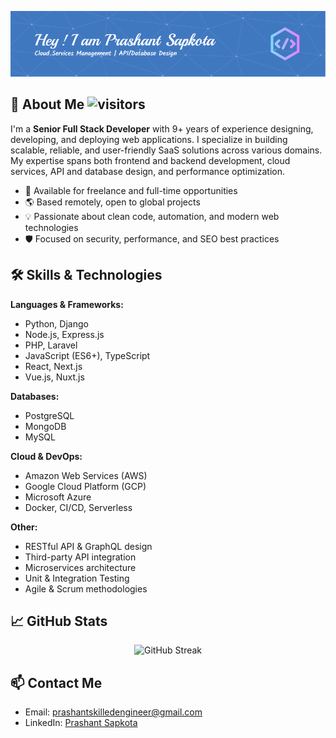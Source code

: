 ![Header](./header.png)
## 🚀 About Me ![visitors](https://komarev.com/ghpvc/?username=perfectopdev&label=Profile%20Views&color=blue)

I'm a **Senior Full Stack Developer** with 9+ years of experience designing, developing, and deploying web applications. I specialize in building scalable, reliable, and user-friendly SaaS solutions across various domains. My expertise spans both frontend and backend development, cloud services, API and database design, and performance optimization.

- 💼 Available for freelance and full-time opportunities
- 🌎 Based remotely, open to global projects
- 💡 Passionate about clean code, automation, and modern web technologies
- 🛡️ Focused on security, performance, and SEO best practices

## 🛠️ Skills & Technologies

**Languages & Frameworks:**
- Python, Django
- Node.js, Express.js
- PHP, Laravel
- JavaScript (ES6+), TypeScript
- React, Next.js
- Vue.js, Nuxt.js

**Databases:**
- PostgreSQL
- MongoDB
- MySQL

**Cloud & DevOps:**
- Amazon Web Services (AWS)
- Google Cloud Platform (GCP)
- Microsoft Azure
- Docker, CI/CD, Serverless

**Other:**
- RESTful API & GraphQL design
- Third-party API integration
- Microservices architecture
- Unit & Integration Testing
- Agile & Scrum methodologies

## 📈 GitHub Stats

<p align="center">
  <img src="https://github-readme-streak-stats.herokuapp.com/?user=perfectopdev&theme=radical" alt="GitHub Streak" />
</p>

## 📫 Contact Me

- Email: [prashantskilledengineer@gmail.com](mailto:prashantskilledengineer@gmail.com)
- LinkedIn: [Prashant Sapkota](https://www.linkedin.com/in/prashant-sapkota-246546323/)

